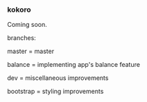 ### kokoro
Coming soon.

branches:

master = master

balance = implementing app's balance feature

dev = miscellaneous improvements

bootstrap = styling improvements
